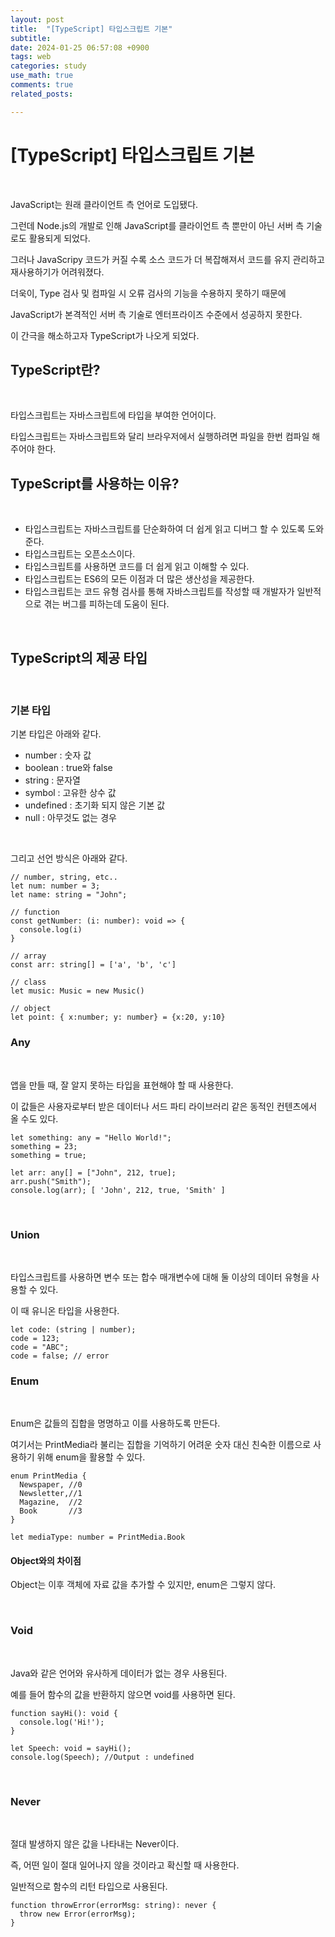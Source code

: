 ```yaml
---
layout: post
title:  "[TypeScript] 타입스크립트 기본"
subtitle:   
date: 2024-01-25 06:57:08 +0900
tags: web
categories: study
use_math: true
comments: true
related_posts:

---
```


# [TypeScript] 타입스크립트 기본<br/>
<Br/>

JavaScript는 원래 클라이언트 측 언어로 도입됐다.<Br/>

그런데 Node.js의 개발로 인해 JavaScript를 클라이언트 측 뿐만이 아닌 서버 측 기술로도 활용되게 되었다.<br/>

그러나 JavaScripy 코드가 커질 수록 소스 코드가 더 복잡해져서 코드를 유지 관리하고 재사용하기가 어려워졌다.<br/>

더욱이, Type 검사 및 컴파일 시 오류 검사의 기능을 수용하지 못하기 때문에<br/>

JavaScript가 본격적인 서버 측 기술로 엔터프라이즈 수준에서 성공하지 못한다.<br/>

이 간극을 해소하고자 TypeScript가 나오게 되었다.<br/>

## TypeScript란?<br/>
<br/>

타입스크립트는 자바스크립트에 타입을 부여한 언어이다.<br/>

타입스크립트는 자바스크립트와 달리 브라우저에서 실행하려면 파일을 한번 컴파일 해주어야 한다.<br/>

## TypeScript를 사용하는 이유?<br/>
<Br/>

- 타입스크립트는 자바스크립트를 단순화하여 더 쉽게 읽고 디버그 할 수 있도록 도와준다.
- 타입스크립트는 오픈소스이다.
- 타입스크립트를 사용하면 코드를 더 쉽게 읽고 이해할 수 있다.
- 타입스크립트는 ES6의 모든 이점과 더 많은 생산성을 제공한다.
- 타입스크립트는 코드 유형 검사를 통해 자바스크립트를 작성할 때 개발자가 일반적으로 겪는 버그를 피하는데 도움이 된다.

<br/>

## TypeScript의 제공 타입<br/>
<Br/>

### 기본 타입<br/>

기본 타입은 아래와 같다.<br/>

- number : 숫자 값
- boolean : true와 false
- string : 문자열
- symbol : 고유한 상수 값
- undefined : 초기화 되지 않은 기본 값
- null : 아무것도 없는 경우
<br/>

그리고 선언 방식은 아래와 같다.

```
// number, string, etc..
let num: number = 3;
let name: string = "John";

// function
const getNumber: (i: number): void => {
  console.log(i)
}

// array
const arr: string[] = ['a', 'b', 'c']

// class
let music: Music = new Music()

// object
let point: { x:number; y: number} = {x:20, y:10}
```

### Any<br/>
<Br/>

앱을 만들 때, 잘 알지 못하는 타입을 표현해야 할 때 사용한다.<br/>

이 값들은 사용자로부터 받은 데이터나 서드 파티 라이브러리 같은 동적인 컨텐츠에서 올 수도 있다.<br/>

```
let something: any = "Hello World!";
something = 23;
something = true;

let arr: any[] = ["John", 212, true];
arr.push("Smith");
console.log(arr); [ 'John', 212, true, 'Smith' ]
```

<br/>

### Union<Br/>
<Br/>

타입스크립트를 사용하면 변수 또는 합수 매개변수에 대해 둘 이상의 데이터 유형을 사용할 수 있다.<br/>

이 때 유니온 타입을 사용한다.<br/>

```
let code: (string | number);
code = 123;
code = "ABC";
code = false; // error
```

### Enum<Br/>
<br/>

Enum은 값들의 집합을 명명하고 이를 사용하도록 만든다.<br/>

여기서는 PrintMedia라 불리는 집합을 기억하기 어려운 숫자 대신 친숙한 이름으로 사용하기 위해 enum을 활용할 수 있다.<br/>

```
enum PrintMedia {
  Newspaper, //0
  Newsletter,//1
  Magazine,  //2
  Book       //3
}
```

```
let mediaType: number = PrintMedia.Book
```

#### Object와의 차이점<br/>

Object는 이후 객체에 자료 값을 추가할 수 있지만, enum은 그렇지 않다.<br/>

<br/>

### Void<br/>
<Br/>

Java와 같은 언어와 유사하게 데이터가 없는 경우 사용된다.<br/>

예를 들어 함수의 값을 반환하지 않으면 void를 사용하면 된다.<br/>

```
function sayHi(): void {
  console.log('Hi!');
}

let Speech: void = sayHi();
console.log(Speech); //Output : undefined
```

<br/>

### Never<br/>
<br/>

절대 발생하지 않은 값을 나타내는 Never이다.<br/>

즉, 어떤 일이 절대 일어나지 않을 것이라고 확신할 때 사용한다.<br/>

일반적으로 함수의 리턴 타입으로 사용된다.<br/>

```
function throwError(errorMsg: string): never {
  throw new Error(errorMsg);
}
```

